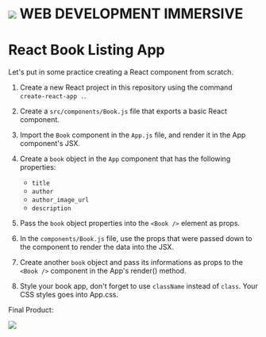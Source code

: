 # ![](https://ga-dash.s3.amazonaws.com/production/assets/logo-9f88ae6c9c3871690e33280fcf557f33.png)  WEB DEVELOPMENT IMMERSIVE

# React Book Listing App

Let's put in some practice creating a React component from scratch.

1.  Create a new React project in this repository using the command `create-react-app .`.

2.  Create a `src/components/Book.js` file that exports a basic React component.

3.  Import the `Book` component in the `App.js` file, and render it in the App component's JSX.

4.  Create a `book` object in the `App` component that has the following properties:

    *   `title`
    *   `author`
    *   `author_image_url`
    *   `description`

5.  Pass the `book` object properties into the `<Book />` element as props.

6.  In the `components/Book.js` file, use the props that were passed down to the component
    to render the data into the JSX.

7.  Create another `book` object and pass its informations as props to the `<Book />` component in the App's render() method.

8. Style your book app, don't forget to use `className` instead of `class`. Your CSS styles goes into App.css. 

Final Product: 

![](https://i.imgur.com/3Y3DCrU.png)
